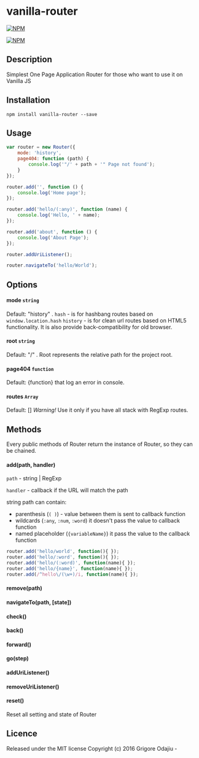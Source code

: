 # vanilla-router

[![NPM](https://nodei.co/npm/vanilla-router.png?downloads=true&downloadRank=true&stars=true)](https://nodei.co/npm/vanilla-router/)

[![NPM](https://nodei.co/npm-dl/vanilla-router.png?months=1&height=3)](https://nodei.co/npm/vanilla-router/)

## Description

Simplest One Page Application Router for those who want to use it on Vanilla JS


## Installation

```bashp
npm install vanilla-router --save
```

## Usage 

```js
var router = new Router({
    mode: 'history',
    page404: function (path) {
        console.log('"/' + path + '" Page not found');
    }
});

router.add('', function () {
    console.log('Home page');
});

router.add('hello/(:any)', function (name) {
    console.log('Hello, ' + name);
});

router.add('about', function () {
    console.log('About Page');
});

router.addUriListener();

router.navigateTo('hello/World');
```

## Options

#### mode `string` 

Default: "history" . 
`hash` - is for hashbang routes based on `window.location.hash`
`history` - is for clean url routes based on HTML5 functionality. It is also provide back-compatibility for old browser.

#### root `string`

Default: "/" .
Root represents the relative path for the project root.

#### page404 `function`
Default: {function} that log an error in console.

#### routes `Array`
Default: []
_Warning!_ Use it only if you have all stack with RegExp routes.

## Methods
Every public methods of Router return the instance of Router, so they can be chained.

#### add(path, handler)
`path` - string | RegExp

`handler` - callback if the URL will match the path

string path can contain:
 - parenthesis (`( )`) - value between them is sent to callback function  
 - wildcards (`:any`, `:num`, `:word`) it doesn't pass the value to callback function
 - named placeholder (`{variableName}`) it pass the value to the callback function

```js
router.add('hello/world', function(){ });
router.add('hello/:word', function(){ });
router.add('hello/(:word)', function(name){ });
router.add('hello/{name}', function(name){ });
router.add(/^hello\/(\w+)/i, function(name){ });
```

#### remove(path)

#### navigateTo(path, [state])

#### check()

#### back()

#### forward()

#### go(step)

#### addUriListener()

#### removeUriListener()

#### reset()

Reset all setting and state of Router

## Licence
Released under the MIT license
Copyright (c) 2016 Grigore Odajiu - 
